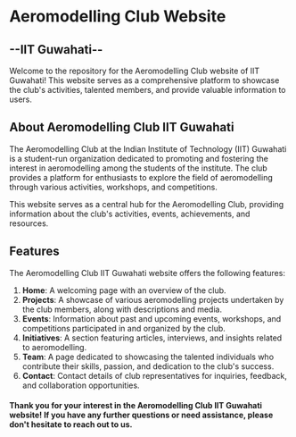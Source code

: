# **Aeromodelling Club Website** 
##  --IIT Guwahati-- 


Welcome to the repository for the Aeromodelling Club website of IIT Guwahati! This website serves as a comprehensive platform to showcase the club's activities, talented members, and provide valuable information to users.

## About Aeromodelling Club IIT Guwahati

The Aeromodelling Club at the Indian Institute of Technology (IIT) Guwahati is a student-run organization dedicated to promoting and fostering the interest in aeromodelling among the students of the institute. The club provides a platform for enthusiasts to explore the field of aeromodelling through various activities, workshops, and competitions.

This website serves as a central hub for the Aeromodelling Club, providing information about the club's activities, events, achievements, and resources.

## Features

The Aeromodelling Club IIT Guwahati website offers the following features:

1. **Home**: A welcoming page with an overview of the club.
2. **Projects**: A showcase of various aeromodelling projects undertaken by the club members, along with descriptions and media.
3. **Events**: Information about past and upcoming events, workshops, and competitions participated in and organized by the club.
4.  **Initiatives**: A section featuring articles, interviews, and insights related to aeromodelling.
5. **Team**: A page dedicated to showcasing the talented individuals who contribute their skills, passion, and dedication to the club's success.
6. **Contact**: Contact details of club representatives for inquiries, feedback, and collaboration opportunities. 



#### Thank you for your interest in the Aeromodelling Club IIT Guwahati website! If you have any further questions or need assistance, please don't hesitate to reach out to us.
